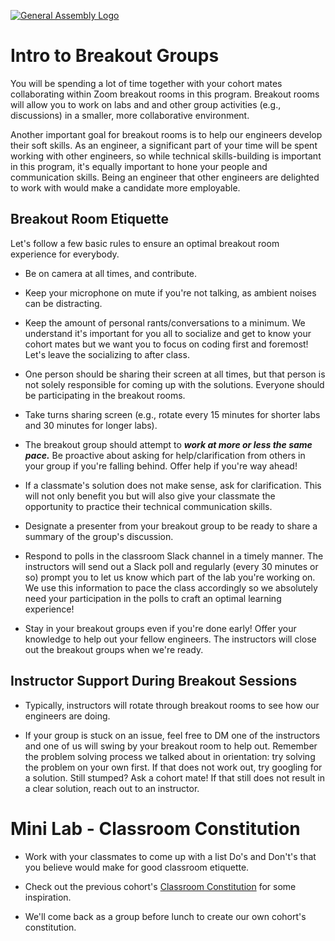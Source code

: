 [![General Assembly Logo](https://camo.githubusercontent.com/1a91b05b8f4d44b5bbfb83abac2b0996d8e26c92/687474703a2f2f692e696d6775722e636f6d2f6b6538555354712e706e67)](https://generalassemb.ly/education/web-development-immersive)


# Intro to Breakout Groups

You will be spending a lot of time together with your cohort mates collaborating within Zoom breakout rooms in this program. Breakout rooms will allow you to work on labs and and other group activities (e.g., discussions) in a smaller, more collaborative environment.

Another important goal for breakout rooms is to help our engineers develop their soft skills. As an engineer, a significant part of your time will be spent working with other engineers, so while technical skills-building is important in this program, it's equally important to hone your people and communication skills. Being an engineer that other engineers are delighted to work with would make a candidate more employable. 

## Breakout Room Etiquette
Let's follow a few basic rules to ensure an optimal breakout room experience for everybody.

- Be on camera at all times, and contribute.

- Keep your microphone on mute if you're not talking, as ambient noises can be distracting.

- Keep the amount of personal rants/conversations to a minimum. We understand it's important for you all to socialize and get to know your cohort mates but we want you to focus on coding first and foremost! Let's leave the socializing to after class.

- One person should be sharing their screen at all times, but that person is not solely responsible for coming up with the solutions. Everyone should be participating in the breakout rooms.

- Take turns sharing screen (e.g., rotate every 15 minutes for shorter labs and 30 minutes for longer labs).

- The breakout group should attempt to ***work at more or less the same pace.*** Be proactive about asking for help/clarification from others in your group if you're falling behind. Offer help if you're way ahead!

- If a classmate's solution does not make sense, ask for clarification. This will not only benefit you but will also give your classmate the opportunity to practice their technical communication skills.

- Designate a presenter from your breakout group to be ready to share a summary of the group's discussion.

- Respond to polls in the classroom Slack channel in a timely manner. The instructors will send out a Slack poll and regularly (every 30 minutes or so) prompt you to let us know which part of the lab you're working on. We use this information to pace the class accordingly so we absolutely need your participation in the polls to craft an optimal learning experience!

- Stay in your breakout groups even if you're done early! Offer your knowledge to help out your fellow engineers. The instructors will close out the breakout groups when we're ready.



## Instructor Support During Breakout Sessions
- Typically, instructors will rotate through breakout rooms to see how our engineers are doing.

- If your group is stuck on an issue, feel free to DM one of the instructors and one of us will swing by your breakout room to help out. Remember the problem solving process we talked about in orientation: try solving the problem on your own first. If that does not work out, try googling for a solution. Still stumped? Ask a cohort mate! If that still does not result in a clear solution, reach out to an instructor.


# Mini Lab - Classroom Constitution

- Work with your classmates to come up with a list Do's and Don't's that you believe would make for good classroom etiquette.

- Check out the previous cohort's [Classroom Constitution](https://git.generalassemb.ly/sei-921/course-intro/blob/master/constitution.md) for some inspiration.

- We'll come back as a group before lunch to create our own cohort's constitution.
